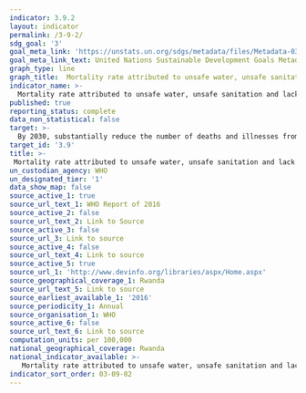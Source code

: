 ```yaml
---
indicator: 3.9.2
layout: indicator
permalink: /3-9-2/
sdg_goal: '3'
goal_meta_link: 'https://unstats.un.org/sdgs/metadata/files/Metadata-03-09-01.pdf'
goal_meta_link_text: United Nations Sustainable Development Goals Metadata (pdf 894kB)
graph_type: line
graph_title:  Mortality rate attributed to unsafe water, unsafe sanitation and lack of hygiene
indicator_name: >-
  Mortality rate attributed to unsafe water, unsafe sanitation and lack of hygiene (exposure to unsafe Water, Sanitation and Hygiene for All (WASH) services)
published: true
reporting_status: complete
data_non_statistical: false
target: >-
  By 2030, substantially reduce the number of deaths and illnesses from hazardous chemicals and air, water and soil pollution and contamination
target_id: '3.9'
title: >-
 Mortality rate attributed to unsafe water, unsafe sanitation and lack of hygiene
un_custodian_agency: WHO
un_designated_tier: '1'
data_show_map: false
source_active_1: true
source_url_text_1: WHO Report of 2016
source_active_2: false
source_url_text_2: Link to Source
source_active_3: false
source_url_3: Link to source
source_active_4: false
source_url_text_4: Link to source
source_active_5: true
source_url_1: 'http://www.devinfo.org/libraries/aspx/Home.aspx'
source_geographical_coverage_1: Rwanda
source_url_text_5: Link to source
source_earliest_available_1: '2016'
source_periodicity_1: Annual
source_organisation_1: WHO
source_active_6: false
source_url_text_6: Link to source
computation_units: per 100,000 
national_geographical_coverage: Rwanda
national_indicator_available: >-
   Mortality rate attributed to unsafe water, unsafe sanitation and lack of hygiene
indicator_sort_order: 03-09-02
---
```

